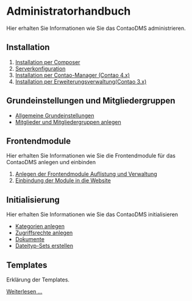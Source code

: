 # Administratorhandbuch

Hier erhalten Sie Informationen wie Sie das ContaoDMS administrieren.

## Installation

1. [Installation per Composer](installation/README.md#installation-per-composer)
2. [Serverkonfiguration](installation/README.md#serverkonfiguration)
3. [Installation per Contao-Manager (Contao 4.x)](installation/README.md#installation-per-contao-manager)
4. [Installation per Erweiterungsverwaltung(Contao 3.x)](installation/README.md#installation-per-erweiterungskatalog)

## Grundeinstellungen und Mitgliedergruppen

* [Allgemeine Grundeinstellungen](settings/README.md)
* [Mitglieder und Mitgliedergruppen anlegen](initialization/README.md#mitglieder-und-mitgliederdruppen-anlegen)

## Frontendmodule

Hier erhalten Sie Informationen wie Sie die Frontendmodule für das ContaoDMS anlegen und einbinden

1. [Anlegen der Frontendmodule Auflistung und Verwaltung](modules/#modules_1)
2. [Einbindung der Module in die Website](modules/#modules_2)


## Initialisierung

Hier erhalten Sie Informationen wie Sie das ContaoDMS initialisieren

* [Kategorien anlegen](views/categories.md)
* [Zugriffsrechte anlegen](views/access_rights.md)
* [Dokumente](views/documents.md)
* [Dateityp-Sets erstellen](views/file_type_sets.md)

## Templates

Erklärung der Templates.

[Weiterlesen ...](templates/README.md)


